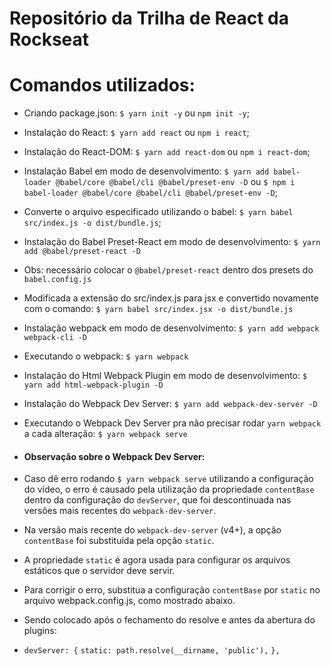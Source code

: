 # Repositório da Trilha de React da Rockseat

# Comandos utilizados:

- Criando package.json: `$ yarn init -y` ou `npm init -y`;

- Instalação do React: `$ yarn add react` ou `npm i react`;

- Instalação do React-DOM: `$ yarn add react-dom` ou `npm i react-dom`;

- Instalação Babel em modo de desenvolvimento: `$ yarn add babel-loader @babel/core @babel/cli @babel/preset-env -D` ou `$ npm i babel-loader @babel/core @babel/cli @babel/preset-env -D`;

- Converte o arquivo especificado utilizando o babel: `$ yarn babel src/index.js -o dist/bundle.js`;

- Instalação do Babel Preset-React em modo de desenvolvimento: `$ yarn add @babel/preset-react -D`

- Obs: necessário colocar o `@babel/preset-react` dentro dos presets do `babel.config.js`

- Modificada a extensão do src/index.js para jsx e convertido novamente com o comando: `$ yarn babel src/index.jsx -o dist/bundle.js`

- Instalação webpack em modo de desenvolvimento: `$ yarn add webpack webpack-cli -D`

- Executando o webpack: `$ yarn webpack`

- Instalação do Html Webpack Plugin em modo de desenvolvimento: `$ yarn add html-webpack-plugin -D`

- Instalação do Webpack Dev Server: `$ yarn add webpack-dev-server -D`

- Executando o Webpack Dev Server pra não precisar rodar `yarn webpack` a cada alteração: `$ yarn webpack serve`

- #### Observação sobre o Webpack Dev Server:

- Caso dê erro rodando `$ yarn webpack serve` utilizando a configuração do vídeo, o erro é causado pela utilização da propriedade `contentBase` dentro da configuração do `devServer`, que foi descontinuada nas versões mais recentes do `webpack-dev-server`.
- Na versão mais recente do `webpack-dev-server` (v4+), a opção `contentBase` foi substituída pela opção `static`.
- A propriedade `static` é agora usada para configurar os arquivos estáticos que o servidor deve servir.
- Para corrigir o erro, substitua a configuração `contentBase` por `static` no arquivo webpack.config.js, como mostrado abaixo.
- Sendo colocado após o fechamento do resolve e antes da abertura do plugins:

- `devServer: {`
  `static: path.resolve(__dirname, 'public'),`
  `},`
